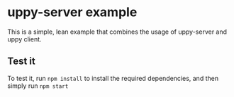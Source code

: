 # uppy-server example

This is a simple, lean example that combines the usage of uppy-server and uppy client.

## Test it

To test it, run `npm install` to install the required dependencies, and then simply run `npm start`

